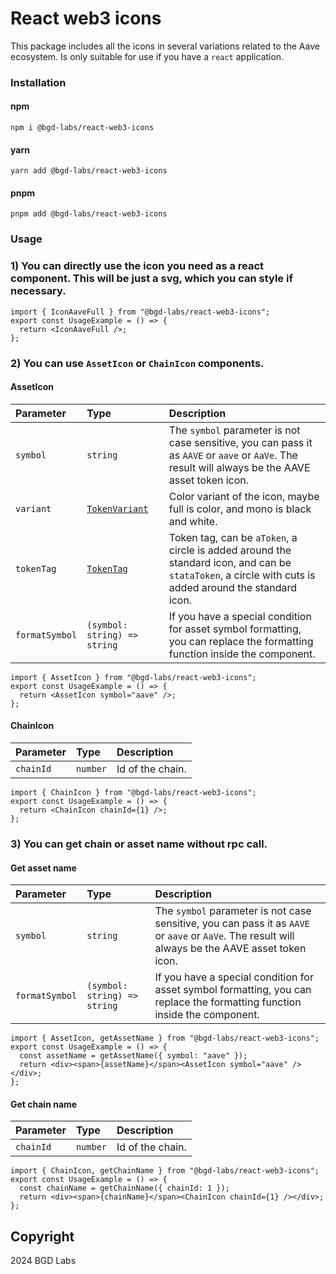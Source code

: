 # React web3 icons
This package includes all the icons in several variations related to the Aave ecosystem. Is only suitable for use if you have a `react` application.

### Installation
#### npm
<code>npm i @bgd-labs/react-web3-icons</code>
#### yarn
<code>yarn add @bgd-labs/react-web3-icons</code>
#### pnpm
<code>pnpm add @bgd-labs/react-web3-icons</code>

### Usage
### 1) You can directly use the icon you need as a react component. This will be just a svg, which you can style if necessary.
```tsx
import { IconAaveFull } from "@bgd-labs/react-web3-icons";
export const UsageExample = () => {
  return <IconAaveFull />;
};
```
### 2) You can use `AssetIcon` or `ChainIcon` components.

#### AssetIcon
| Parameter  | Type                             | Description |
|:-----------|:---------------------------------| :------ |
| `symbol`   | `string`                         | The `symbol` parameter is not case sensitive, you can pass it as `AAVE` or `aave` or `AaVe`. The result will always be the AAVE asset token icon.
| `variant`  | [`TokenVariant`](./src/types.ts) | Color variant of the icon, maybe full is color, and mono is black and white.
| `tokenTag` | [`TokenTag`](./src/types.ts)     | Token tag, can be `aToken`, a circle is added around the standard icon, and can be `stataToken`, a circle with cuts is added around the standard icon.
| `formatSymbol`   | `(symbol: string) => string`     | If you have a special condition for asset symbol formatting, you can replace the formatting function inside the component.

```tsx
import { AssetIcon } from "@bgd-labs/react-web3-icons";
export const UsageExample = () => {
  return <AssetIcon symbol="aave" />;
};
```

#### ChainIcon
| Parameter  | Type                             | Description |
|:-----------|:---------------------------------| :------ |
| `chainId`   | `number`                         | Id of the chain.

```tsx
import { ChainIcon } from "@bgd-labs/react-web3-icons";
export const UsageExample = () => {
  return <ChainIcon chainId={1} />;
};
```

### 3) You can get chain or asset name without rpc call.
#### Get asset name
| Parameter  | Type                             | Description |
|:-----------|:---------------------------------| :------ |
| `symbol`   | `string`                         | The `symbol` parameter is not case sensitive, you can pass it as `AAVE` or `aave` or `AaVe`. The result will always be the AAVE asset token icon.
| `formatSymbol`   | `(symbol: string) => string`     | If you have a special condition for asset symbol formatting, you can replace the formatting function inside the component.

```tsx
import { AssetIcon, getAssetName } from "@bgd-labs/react-web3-icons";
export const UsageExample = () => {
  const assetName = getAssetName({ symbol: "aave" });
  return <div><span>{assetName}</span><AssetIcon symbol="aave" /></div>;
};
```
#### Get chain name
| Parameter  | Type                             | Description |
|:-----------|:---------------------------------| :------ |
| `chainId`   | `number`                         | Id of the chain.

```tsx
import { ChainIcon, getChainName } from "@bgd-labs/react-web3-icons";
export const UsageExample = () => {
  const chainName = getChainName({ chainId: 1 });
  return <div><span>{chainName}</span><ChainIcon chainId={1} /></div>;
};
```

## Copyright
2024 BGD Labs